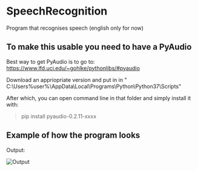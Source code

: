 # SpeechRecognition

 Program that recognises speech (english only for now)

## To make this usable you need to have a PyAudio

Best way to get PyAudio is to go to: https://www.lfd.uci.edu/~gohlke/pythonlibs/#pyaudio

Download an appriopriate version and put in in " C:\Users\%user%\AppData\Local\Programs\Python\Python37\Scripts"

After which, you can open command line in that folder and simply install it with:

>pip install pyaudio-0.2.11-xxxx

## Example of how the program looks

Output:

![Output](https://i.imgur.com/z4Jigfb.png "Output")